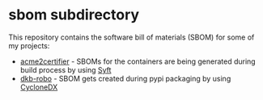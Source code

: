 <!-- markdownlint-disable  MD013 -->
# sbom subdirectory

This repository contains the software bill of materials (SBOM) for some of my projects:

- [acme2certifier](https://github.com/grindsa/acme2certifier) - SBOMs for the containers are being generated during build process by using [Syft](https://github.com/anchore/syft)
- [dkb-robo](https://github.com/grindsa/dkb-robo) - SBOM gets created during pypi packaging by using [CycloneDX](https://cyclonedx-bom-tool.readthedocs.io/en/latest/index.html)
